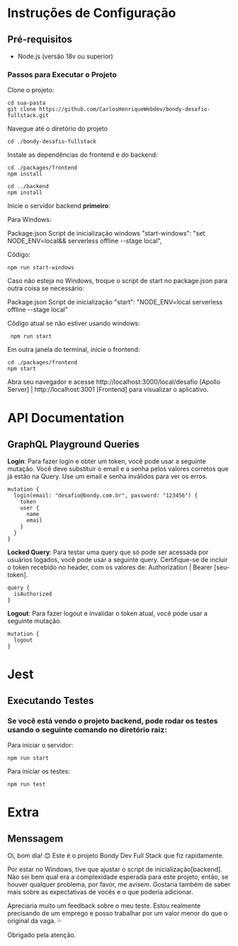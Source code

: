 # Instruções de Configuração

## Pré-requisitos

- Node.js (versão 18v ou superior)

### Passos para Executar o Projeto

Clone o projeto:

```
cd sua-pasta
git clone https://github.com/CarlosHenriqueWebdev/bondy-desafio-fullstack.git
```

Navegue até o diretório do projeto

```
cd ./bondy-desafio-fullstack
```

Instale as dependências do frontend e do backend:

```
cd ./packages/frontend
npm install
```
```
cd ../backend
npm install
```

Inicie o servidor backend **primeiro**:

Para Windows:

Package.json Script de inicialização windows "start-windows": "set NODE_ENV=local&& serverless offline --stage local",

Côdigo:

```
npm run start-windows
```

Caso não esteja no Windows, troque o script de start no package.json para outra coisa se necessário:

Package.json Script de inicialização "start": "NODE_ENV=local serverless offline --stage local"

Côdigo atual se não estiver usando windows:

```
 npm run start
```

Em outra janela do terminal, inicie o frontend:

```
cd ./packages/frontend
npm start
```

Abra seu navegador e acesse http://localhost:3000/local/desafio [Apollo Server] | http://localhost:3001 [Frontend] para visualizar o aplicativo.


# API Documentation

## GraphQL Playground Queries

**Login**: Para fazer login e obter um token, você pode usar a seguinte mutação. Você deve substituir o email e a senha pelos valores corretos que já estão na Query. Use um email e senha inválidos para ver os erros.

```
mutation {
  login(email: "desafio@bondy.com.br", password: "123456") {
    token
    user {
      name
      email
    }
  }
}
```

**Locked Query**: Para testar uma query que só pode ser acessada por usuários logados, você pode usar a seguinte query. Certifique-se de incluir o token recebido no header, com os valores de: Authorization | Bearer [seu-token].
```
query {
  isAuthorized
}
```

**Logout**: Para fazer logout e invalidar o token atual, você pode usar a seguinte mutação.

```
mutation {
  logout
}
```

# Jest

## Executando Testes

### Se você está vendo o projeto backend, pode rodar os testes usando o seguinte comando no diretório raiz:

Para iniciar o servidor:

```
npm run start
```

Para iniciar os testes:

```
npm run test
```

# Extra

## Menssagem

Oi, bom dia! 😊 Este é o projeto Bondy Dev Full Stack que fiz rapidamente.

Por estar no Windows, tive que ajustar o script de inicialização[backend]. Não sei bem qual era a complexidade esperada para este projeto, então, se houver qualquer problema, por favor, me avisem. Gostaria também de saber mais sobre as expectativas de vocês e o que poderia adicionar.

Apreciaria muito um feedback sobre o meu teste. Estou realmente precisando de um emprego e posso trabalhar por um valor menor do que o original da vaga. 💦

Obrigado pela atenção.
